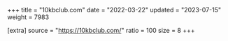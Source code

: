 +++
title = "10kbclub.com"
date = "2022-03-22"
updated = "2023-07-15"
weight = 7983

[extra]
source = "https://10kbclub.com/"
ratio = 100
size = 8
+++

